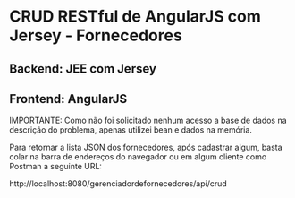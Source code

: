 # CRUD RESTful de AngularJS com Jersey - Fornecedores

## Backend: JEE com Jersey 

## Frontend: AngularJS

IMPORTANTE: Como não foi solicitado nenhum acesso a base de dados na descrição do problema, apenas utilizei bean e dados na memória.

Para retornar a lista JSON dos fornecedores, após cadastrar algum, basta colar na barra de endereços do navegador ou em algum cliente como Postman a seguinte URL:

http://localhost:8080/gerenciadordefornecedores/api/crud
